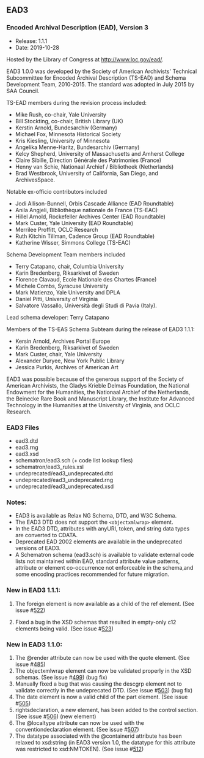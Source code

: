 ## EAD3
### Encoded Archival Description (EAD), Version 3
* Release: 1.1.1
* Date: 2019-10-28

Hosted by the Library of Congress at http://www.loc.gov/ead/.

EAD3 1.0.0 was developed by the Society of American Archivists' Technical Subcommittee for Encoded Archival Description (TS-EAD) and Schema Development Team, 2010-2015. The standard was adopted in July 2015 by SAA Council.

TS-EAD members during the revision process included:
* Mike Rush, co-chair, Yale University
* Bill Stockting, co-chair, British Library (UK)
* Kerstin Arnold, Bundesarchiv (Germany)
* Michael Fox, Minnesota Historical Society
* Kris Kiesling, University of Minnesota
* Angelika Menne-Haritz, Bundesarchiv (Germany)
* Kelcy Shepherd, University of Massachusetts and Amherst College
* Claire Sibille, Direction Générale des Patrimonies (France)
* Henny van Schie, Nationaal Archief / Bibliotheek (Netherlands)
* Brad Westbrook, University of California, San Diego, and ArchivesSpace.

Notable ex-officio contributors included
* Jodi Allison-Bunnell, Orbis Cascade Alliance (EAD Roundtable)
* Anila Angjeli, Bibliothèque nationale de France (TS-EAC)
* Hillel Arnold, Rockefeller Archives Center (EAD Roundtable)
* Mark Custer, Yale University (EAD Roundtable)
* Merrilee Proffitt, OCLC Research
* Ruth Kitchin Tillman, Cadence Group (EAD Roundtable)
* Katherine Wisser, Simmons College (TS-EAC)

Schema Development Team members included
* Terry Catapano, chair, Columbia University
* Karin Bredenberg, Riksarkivet of Sweden
* Florence Clavaud, Ecole Nationale des Chartes (France)
* Michele Combs, Syracuse University
* Mark Matienzo, Yale University and DPLA
* Daniel Pitti, University of Virginia
* Salvatore Vassallo, Università degli Studi di Pavia (Italy).

Lead schema developer: Terry Catapano

Members of the TS-EAS Schema Subteam during the release of EAD3 1.1.1:
* Kersin Arnold, Archives Portal Europe
* Karin Bredenberg, Riksarkivet of Sweden
* Mark Custer, chair, Yale University
* Alexander Duryee, New York Public Library
* Jessica Purkis, Archives of American Art

EAD3 was possible because of the generous support of the Society of American Archivists, the Gladys Krieble Delmas Foundation, the National Endowment for the Humanities, the Nationaal Archief of the Netherlands, the Beinecke Rare Book and Manuscript Library, the Institute for Advanced Technology in the Humanities at the University of Virginia, and OCLC Research.

### EAD3 Files
* ead3.dtd
* ead3.rng
* ead3.xsd
* schematron/ead3.sch (+ code list lookup files)
* schematron/ead3_rules.xsl
* undeprecated/ead3_undeprecated.dtd
* undeprecated/ead3_undeprecated.rng
* undeprecated/ead3_undeprecated.xsd

### Notes:
* EAD3 is available as Relax NG Schema, DTD, and W3C Schema.
* The EAD3 DTD does not support the `<objectxmlwrap>` element.
* In the EAD3 DTD, attributes with anyURI, token, and string data types are converted to CDATA.
* Deprecated EAD 2002 elements are available in the undeprecated versions of EAD3.
* A Schematron schema (ead3.sch) is available to validate external code lists not maintained within EAD, standard attribute value patterns, attribute or element co-occurrence not enforceable in the schema,and some encoding practices recommended for future migration.

### New in EAD3 1.1.1:
1. The foreign element is now available as a child of the ref element. (See issue #[522](https://github.com/SAA-SDT/EAD3/issues/522))

2. Fixed a bug in the XSD schemas that resulted in empty-only c12 elements being valid. (See issue #[523](https://github.com/SAA-SDT/EAD3/issues/523))

### New in EAD3 1.1.0:
1. The @render attribute can now be used with the quote element. (See issue #[485](https://github.com/SAA-SDT/EAD3/issues/485))
2. The objectxmlwrap element can now be validated properly in the XSD schemas. (See issue #[499](https://github.com/SAA-SDT/EAD3/issues/499)) (bug fix)
3. Manually fixed a bug that was causing the descgrp element not to validate correctly in the undeprecated DTD. (See issue #[503](https://github.com/SAA-SDT/EAD3/issues/503)) (bug fix)
4. The date element is now a valid child of the part element. (See issue #[505](https://github.com/SAA-SDT/EAD3/issues/505))
5. rightsdeclaration, a new element, has been added to the control section. (See issue #[506](https://github.com/SAA-SDT/EAD3/issues/506)) (new element)
6. The @localtype attribute can now be used with the conventiondeclaration element. (See issue #[507](https://github.com/SAA-SDT/EAD3/issues/507))  
7. The datatype associated with the @containerid attribute has been relaxed to xsd:string (in EAD3 version 1.0, the datatype for this attribute was restricted to xsd:NMTOKEN). (See issue #[512](https://github.com/SAA-SDT/EAD3/issues/512))
